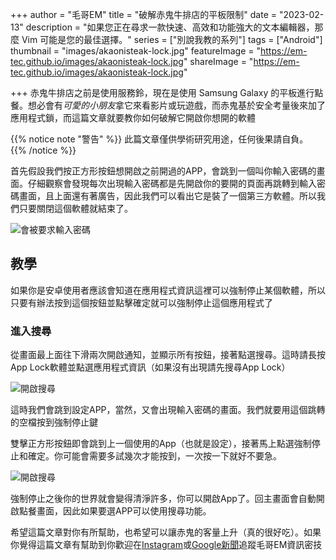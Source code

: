+++
author = "毛哥EM"
title = "破解赤鬼牛排店的平板限制"
date = "2023-02-13"
description = "如果您正在尋求一款快速、高效和功能強大的文本編輯器，那麼 Vim 可能是您的最佳選擇。"
series = ["別說我教的系列"]
tags = ["Android"]
thumbnail = "images/akaonisteak-lock.jpg"
featureImage = "https://em-tec.github.io/images/akaonisteak-lock.jpg"
shareImage = "https://em-tec.github.io/images/akaonisteak-lock.jpg"

+++
赤鬼牛排店之前是使用服務鈴，現在是使用 Samsung Galaxy 的平板進行點餐。想必會有*可愛的小朋友*拿它來看影片或玩遊戲，而赤鬼基於安全考量後來加了應用程式鎖，而這篇文章就要教你如何破解它開啟你想開的軟體

<!--more-->
{{% notice note "警告" %}}
此篇文章僅供學術研究用途，任何後果請自負。
{{% /notice %}}

首先假設我們按正方形按鈕想開啟之前開過的APP，會跳到一個叫你輸入密碼的畫面。仔細觀察會發現每次出現輸入密碼都是先開啟你的要開的頁面再跳轉到輸入密碼畫面，且上面還有著廣告，因此我們可以看出它是裝了一個第三方軟體。所以我們只要關閉這個軟體就結束了。

![會被要求輸入密碼](https://EM-Tec.github.io/images/akaonisteak-lock.jpg)

## 教學

如果你是安卓使用者應該會知道在應用程式資訊這裡可以強制停止某個軟體，所以只要有辦法按到這個按鈕並點擊確定就可以強制停止這個應用程式了

### 進入搜尋

從畫面最上面往下滑兩次開啟通知，並顯示所有按鈕，接著點選搜尋。這時請長按App Lock軟體並點選應用程式資訊（如果沒有出現請先搜尋App Lock）

![開啟搜尋](https://EM-Tec.github.io/images/akaonisteak-search.jpg)

這時我們會跳到設定APP，當然，又會出現輸入密碼的畫面。我們就要用這個跳轉的空檔按到強制停止鍵

雙擊正方形按鈕即會跳到上一個使用的App（也就是設定），接著馬上點選強制停止和確定。你可能會需要多試幾次才能按到，一次按一下就好不要急。

![開啟搜尋](https://EM-Tec.github.io/images/akaonisteak-jump.gif)

強制停止之後你的世界就會變得清淨許多，你可以開啟App了。回主畫面會自動開啟點餐畫面，因此如果要選APP可以使用搜尋功能。

希望這篇文章對你有所幫助，也希望可以讓赤鬼的客量上升（真的很好吃）。如果你覺得這篇文章有幫助到你歡迎在[Instagram](https://instagram.com/em.tec.blog)或[Google新聞](https://news.google.com/s/CBIwgtnWzKAB?sceid=TW:zh-Hant&sceid=TW:zh-Hant&r=11&oc=1)追蹤毛哥EM資訊密技